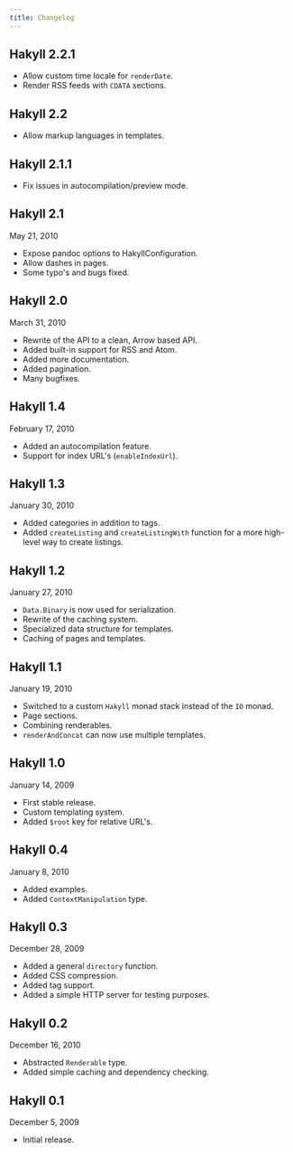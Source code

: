 ```yaml
---
title: Changelog
---
```


## Hakyll 2.2.1

- Allow custom time locale for `renderDate`.
- Render RSS feeds with `CDATA` sections.

## Hakyll 2.2

- Allow markup languages in templates.

## Hakyll 2.1.1

- Fix issues in autocompilation/preview mode.

## Hakyll 2.1

May 21, 2010

- Expose pandoc options to HakyllConfiguration.
- Allow dashes in pages.
- Some typo's and bugs fixed.

## Hakyll 2.0

March 31, 2010

- Rewrite of the API to a clean, Arrow based API.
- Added built-in support for RSS and Atom.
- Added more documentation.
- Added pagination.
- Many bugfixes.

## Hakyll 1.4

February 17, 2010

- Added an autocompilation feature.
- Support for index URL's (`enableIndexUrl`).

## Hakyll 1.3

January 30, 2010

- Added categories in addition to tags.
- Added `createListing` and `createListingWith` function for a more high-level
  way to create listings.

## Hakyll 1.2

January 27, 2010

- `Data.Binary` is now used for serialization.
- Rewrite of the caching system.
- Specialized data structure for templates.
- Caching of pages and templates.

## Hakyll 1.1

January 19, 2010

- Switched to a custom `Hakyll` monad stack instead of the `IO` monad.
- Page sections.
- Combining renderables.
- `renderAndConcat` can now use multiple templates.

## Hakyll 1.0

January 14, 2009

- First stable release.
- Custom templating system.
- Added `$root` key for relative URL's.

## Hakyll 0.4

January 8, 2010

- Added examples.
- Added `ContextManipulation` type.

## Hakyll 0.3

December 28, 2009

- Added a general `directory` function.
- Added CSS compression.
- Added tag support.
- Added a simple HTTP server for testing purposes.

## Hakyll 0.2

December 16, 2010

- Abstracted `Renderable` type.
- Added simple caching and dependency checking.

## Hakyll 0.1

December 5, 2009

- Initial release.
